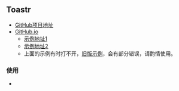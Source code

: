 ## Toastr
- [GitHub项目地址](https://github.com/CodeSeven/toastr)
- [GitHub.io](http://codeseven.github.io/toastr/)
	- [示例地址1](http://codeseven.github.io/toastr/demo.html)
	- [示例地址2](http://plnkr.co/edit/6W9URNyyp2ItO4aUWzBB?p=preview)
	- 上面的示例有时打不开，[旧版示例](http://thevectorlab.net/flatlab/toastr.html)，会有部分错误，请酌情使用。

### 使用
- 




